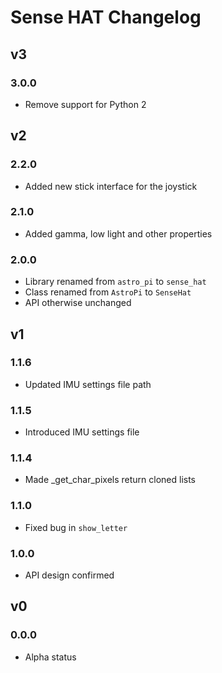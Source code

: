 # Sense HAT Changelog

## v3

### 3.0.0
- Remove support for Python 2

## v2

### 2.2.0

- Added new stick interface for the joystick

### 2.1.0

- Added gamma, low light and other properties

### 2.0.0

- Library renamed from `astro_pi` to `sense_hat`
- Class renamed from `AstroPi` to `SenseHat`
- API otherwise unchanged

## v1

### 1.1.6

- Updated IMU settings file path

### 1.1.5

- Introduced IMU settings file

### 1.1.4

- Made _get_char_pixels return cloned lists

### 1.1.0

- Fixed bug in `show_letter`

### 1.0.0

- API design confirmed

## v0

### 0.0.0

- Alpha status
